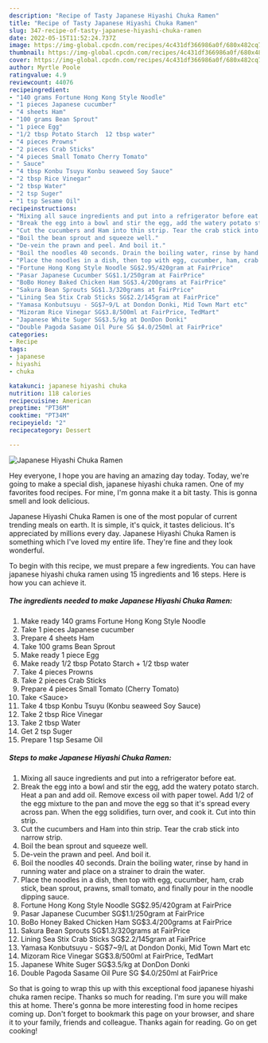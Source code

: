 ```yaml
---
description: "Recipe of Tasty Japanese Hiyashi Chuka Ramen"
title: "Recipe of Tasty Japanese Hiyashi Chuka Ramen"
slug: 347-recipe-of-tasty-japanese-hiyashi-chuka-ramen
date: 2022-05-15T11:52:24.737Z
image: https://img-global.cpcdn.com/recipes/4c431df366986a0f/680x482cq70/japanese-hiyashi-chuka-ramen-recipe-main-photo.jpg
thumbnail: https://img-global.cpcdn.com/recipes/4c431df366986a0f/680x482cq70/japanese-hiyashi-chuka-ramen-recipe-main-photo.jpg
cover: https://img-global.cpcdn.com/recipes/4c431df366986a0f/680x482cq70/japanese-hiyashi-chuka-ramen-recipe-main-photo.jpg
author: Myrtle Poole
ratingvalue: 4.9
reviewcount: 44076
recipeingredient:
- "140 grams Fortune Hong Kong Style Noodle"
- "1 pieces Japanese cucumber"
- "4 sheets Ham"
- "100 grams Bean Sprout"
- "1 piece Egg"
- "1/2 tbsp Potato Starch  12 tbsp water"
- "4 pieces Prowns"
- "2 pieces Crab Sticks"
- "4 pieces Small Tomato Cherry Tomato"
- " Sauce"
- "4 tbsp Konbu Tsuyu Konbu seaweed Soy Sauce"
- "2 tbsp Rice Vinegar"
- "2 tbsp Water"
- "2 tsp Suger"
- "1 tsp Sesame Oil"
recipeinstructions:
- "Mixing all sauce ingredients and put into a refrigerator before eat."
- "Break the egg into a bowl and stir the egg, add the watery potato starch. Heat a pan and add oil. Remove excess oil with paper towel. Add 1/2 of the egg mixture to the pan and move the egg so that it&#39;s spread every across pan. When the egg solidifies, turn over, and cook it. Cut into thin strip."
- "Cut the cucumbers and Ham into thin strip. Tear the crab stick into narrow strip."
- "Boil the bean sprout and squeeze well."
- "De-vein the prawn and peel. And boil it."
- "Boil the noodles 40 seconds. Drain the boiling water, rinse by hand in running water and place on a strainer to drain the water."
- "Place the noodles in a dish, then top with egg, cucumber, ham, crab stick, bean sprout, prawns, small tomato, and finally pour in the noodle dipping sauce."
- "Fortune Hong Kong Style Noodle SG$2.95/420gram at FairPrice"
- "Pasar Japanese Cucumber SG$1.1/250gram at FairPrice"
- "BoBo Honey Baked Chicken Ham SG$3.4/200grams at FairPrice"
- "Sakura Bean Sprouts SG$1.3/320grams at FairPrice"
- "Lining Sea Stix Crab Sticks SG$2.2/145gram at FairPrice"
- "Yamasa Konbutsuyu - SG$7~9/L at Dondon Donki, Mid Town Mart etc"
- "Mizoram Rice Vinegar SG$3.8/500ml at FairPrice, TedMart"
- "Japanese White Suger SG$3.5/kg at DonDon Donki"
- "Double Pagoda Sasame Oil Pure SG $4.0/250ml at FairPrice"
categories:
- Recipe
tags:
- japanese
- hiyashi
- chuka

katakunci: japanese hiyashi chuka 
nutrition: 118 calories
recipecuisine: American
preptime: "PT36M"
cooktime: "PT34M"
recipeyield: "2"
recipecategory: Dessert

---
```



![Japanese Hiyashi Chuka Ramen](https://img-global.cpcdn.com/recipes/4c431df366986a0f/680x482cq70/japanese-hiyashi-chuka-ramen-recipe-main-photo.jpg)

Hey everyone, I hope you are having an amazing day today. Today, we're going to make a special dish, japanese hiyashi chuka ramen. One of my favorites food recipes. For mine, I'm gonna make it a bit tasty. This is gonna smell and look delicious.

Japanese Hiyashi Chuka Ramen is one of the most popular of current trending meals on earth. It is simple, it's quick, it tastes delicious. It's appreciated by millions every day. Japanese Hiyashi Chuka Ramen is something which I've loved my entire life. They're fine and they look wonderful.




To begin with this recipe, we must prepare a few ingredients. You can have japanese hiyashi chuka ramen using 15 ingredients and 16 steps. Here is how you can achieve it.

<!--inarticleads1-->

##### The ingredients needed to make Japanese Hiyashi Chuka Ramen:

1. Make ready 140 grams Fortune Hong Kong Style Noodle
1. Take 1 pieces Japanese cucumber
1. Prepare 4 sheets Ham
1. Take 100 grams Bean Sprout
1. Make ready 1 piece Egg
1. Make ready 1/2 tbsp Potato Starch + 1/2 tbsp water
1. Take 4 pieces Prowns
1. Take 2 pieces Crab Sticks
1. Prepare 4 pieces Small Tomato (Cherry Tomato)
1. Take  &lt;Sauce&gt;
1. Take 4 tbsp Konbu Tsuyu (Konbu seaweed Soy Sauce)
1. Take 2 tbsp Rice Vinegar
1. Take 2 tbsp Water
1. Get 2 tsp Suger
1. Prepare 1 tsp Sesame Oil




<!--inarticleads2-->

##### Steps to make Japanese Hiyashi Chuka Ramen:

1. Mixing all sauce ingredients and put into a refrigerator before eat.
1. Break the egg into a bowl and stir the egg, add the watery potato starch. Heat a pan and add oil. Remove excess oil with paper towel. Add 1/2 of the egg mixture to the pan and move the egg so that it&#39;s spread every across pan. When the egg solidifies, turn over, and cook it. Cut into thin strip.
1. Cut the cucumbers and Ham into thin strip. Tear the crab stick into narrow strip.
1. Boil the bean sprout and squeeze well.
1. De-vein the prawn and peel. And boil it.
1. Boil the noodles 40 seconds. Drain the boiling water, rinse by hand in running water and place on a strainer to drain the water.
1. Place the noodles in a dish, then top with egg, cucumber, ham, crab stick, bean sprout, prawns, small tomato, and finally pour in the noodle dipping sauce.
1. Fortune Hong Kong Style Noodle SG$2.95/420gram at FairPrice
1. Pasar Japanese Cucumber SG$1.1/250gram at FairPrice
1. BoBo Honey Baked Chicken Ham SG$3.4/200grams at FairPrice
1. Sakura Bean Sprouts SG$1.3/320grams at FairPrice
1. Lining Sea Stix Crab Sticks SG$2.2/145gram at FairPrice
1. Yamasa Konbutsuyu - SG$7~9/L at Dondon Donki, Mid Town Mart etc
1. Mizoram Rice Vinegar SG$3.8/500ml at FairPrice, TedMart
1. Japanese White Suger SG$3.5/kg at DonDon Donki
1. Double Pagoda Sasame Oil Pure SG $4.0/250ml at FairPrice




So that is going to wrap this up with this exceptional food japanese hiyashi chuka ramen recipe. Thanks so much for reading. I'm sure you will make this at home. There's gonna be more interesting food in home recipes coming up. Don't forget to bookmark this page on your browser, and share it to your family, friends and colleague. Thanks again for reading. Go on get cooking!
